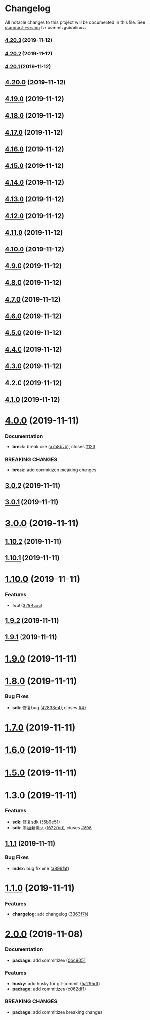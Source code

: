 # Changelog

All notable changes to this project will be documented in this file. See [standard-version](https://github.com/conventional-changelog/standard-version) for commit guidelines.

### [4.20.3](https://github.com/weiruifeng/testgit/compare/v4.20.2...v4.20.3) (2019-11-12)

### [4.20.2](https://github.com/weiruifeng/testgit/compare/v4.20.1...v4.20.2) (2019-11-12)

### [4.20.1](https://github.com/weiruifeng/testgit/compare/v4.20.0...v4.20.1) (2019-11-12)

## [4.20.0](https://github.com/weiruifeng/testgit/compare/v4.19.0...v4.20.0) (2019-11-12)

## [4.19.0](https://github.com/weiruifeng/testgit/compare/v4.18.0...v4.19.0) (2019-11-12)

## [4.18.0](https://github.com/weiruifeng/testgit/compare/v4.17.0...v4.18.0) (2019-11-12)

## [4.17.0](https://github.com/weiruifeng/testgit/compare/v4.16.0...v4.17.0) (2019-11-12)

## [4.16.0](https://github.com/weiruifeng/testgit/compare/v4.15.0...v4.16.0) (2019-11-12)

## [4.15.0](https://github.com/weiruifeng/testgit/compare/v4.14.0...v4.15.0) (2019-11-12)

## [4.14.0](https://github.com/weiruifeng/testgit/compare/v4.13.0...v4.14.0) (2019-11-12)

## [4.13.0](https://github.com/weiruifeng/testgit/compare/v4.12.0...v4.13.0) (2019-11-12)

## [4.12.0](https://github.com/weiruifeng/testgit/compare/v4.11.0...v4.12.0) (2019-11-12)

## [4.11.0](https://github.com/weiruifeng/testgit/compare/v4.10.0...v4.11.0) (2019-11-12)

## [4.10.0](https://github.com/weiruifeng/testgit/compare/v4.9.0...v4.10.0) (2019-11-12)

## [4.9.0](https://github.com/weiruifeng/testgit/compare/v4.8.0...v4.9.0) (2019-11-12)

## [4.8.0](https://github.com/weiruifeng/testgit/compare/v4.7.0...v4.8.0) (2019-11-12)

## [4.7.0](https://github.com/weiruifeng/testgit/compare/v4.6.0...v4.7.0) (2019-11-12)

## [4.6.0](https://github.com/weiruifeng/testgit/compare/v4.5.0...v4.6.0) (2019-11-12)

## [4.5.0](https://github.com/weiruifeng/testgit/compare/v4.4.0...v4.5.0) (2019-11-12)

## [4.4.0](https://github.com/weiruifeng/testgit/compare/v4.3.0...v4.4.0) (2019-11-12)

## [4.3.0](https://github.com/weiruifeng/testgit/compare/v4.2.0...v4.3.0) (2019-11-12)

## [4.2.0](https://github.com/weiruifeng/testgit/compare/v4.1.0...v4.2.0) (2019-11-12)

## [4.1.0](https://github.com/weiruifeng/testgit/compare/v4.0.0...v4.1.0) (2019-11-12)

# [4.0.0](https://github.com/weiruifeng/testgit/compare/v3.0.2...v4.0.0) (2019-11-11)


### Documentation

* **break:** break one ([a7a8b2b](https://github.com/weiruifeng/testgit/commit/a7a8b2bd4905135675a896e395f936f1da7dc7e8)), closes [#123](https://github.com/weiruifeng/testgit/issues/123)


### BREAKING CHANGES

* **break:** add commitizen breaking changes



## [3.0.2](https://github.com/weiruifeng/testgit/compare/v3.0.1...v3.0.2) (2019-11-11)



## [3.0.1](https://github.com/weiruifeng/testgit/compare/v3.0.0...v3.0.1) (2019-11-11)



# [3.0.0](https://github.com/weiruifeng/testgit/compare/v1.10.2...v3.0.0) (2019-11-11)



## [1.10.2](https://github.com/weiruifeng/testgit/compare/v1.10.1...v1.10.2) (2019-11-11)



## [1.10.1](https://github.com/weiruifeng/testgit/compare/v1.10.0...v1.10.1) (2019-11-11)



# [1.10.0](https://github.com/weiruifeng/testgit/compare/v1.9.2...v1.10.0) (2019-11-11)


### Features

* feat ([3784cac](https://github.com/weiruifeng/testgit/commit/3784cacbc277ae47ff44af6f724d7aa23df6074f))



## [1.9.2](https://github.com/weiruifeng/testgit/compare/v1.9.1...v1.9.2) (2019-11-11)



## [1.9.1](https://github.com/weiruifeng/testgit/compare/v1.9.0...v1.9.1) (2019-11-11)



# [1.9.0](https://github.com/weiruifeng/testgit/compare/v1.8.0...v1.9.0) (2019-11-11)



# [1.8.0](https://github.com/weiruifeng/testgit/compare/v1.7.0...v1.8.0) (2019-11-11)


### Bug Fixes

* **sdk:** 修复bug ([42833e4](https://github.com/weiruifeng/testgit/commit/42833e493d0b5f9ecb28fb5d7762003ab2b67893)), closes [#47](https://github.com/weiruifeng/testgit/issues/47)



# [1.7.0](https://github.com/weiruifeng/testgit/compare/v1.6.0...v1.7.0) (2019-11-11)



# [1.6.0](https://github.com/weiruifeng/testgit/compare/v1.5.0...v1.6.0) (2019-11-11)



# [1.5.0](https://github.com/weiruifeng/testgit/compare/v1.3.0...v1.5.0) (2019-11-11)



# [1.3.0](https://github.com/weiruifeng/testgit/compare/v1.1.1...v1.3.0) (2019-11-11)


### Features

* **sdk:** 修复sdk ([55b9e51](https://github.com/weiruifeng/testgit/commit/55b9e51d9b42a45d29fc57e1c429f457fb17cb10))
* **sdk:** 添加新需求 ([f672fbd](https://github.com/weiruifeng/testgit/commit/f672fbd5b8ea13af342499cfc43761840c3900ee)), closes [#898](https://github.com/weiruifeng/testgit/issues/898)



## [1.1.1](https://github.com/weiruifeng/testgit/compare/v1.1.0...v1.1.1) (2019-11-11)


### Bug Fixes

* **index:** bug fix one ([a899faf](https://github.com/weiruifeng/testgit/commit/a899faf29fdd63df9a3cb088bf0ac22f64c3cd6f))



# [1.1.0](https://github.com/weiruifeng/testgit/compare/v2.0.0...v1.1.0) (2019-11-11)


### Features

* **changelog:** add changelog ([3363f7b](https://github.com/weiruifeng/testgit/commit/3363f7b8939f1c75aad19b35115d527cebe519a5))



# [2.0.0](https://github.com/weiruifeng/testgit/compare/0bc90516a39559982e26c093af0dfb24c9c4f545...v2.0.0) (2019-11-08)


### Documentation

* **package:** add commitizen ([0bc9051](https://github.com/weiruifeng/testgit/commit/0bc90516a39559982e26c093af0dfb24c9c4f545))


### Features

* **husky:** add husky for git-commit ([5a295df](https://github.com/weiruifeng/testgit/commit/5a295df5bafee29eb3c579f70d50889062d70f1c))
* **package:** add commitizen ([c062df1](https://github.com/weiruifeng/testgit/commit/c062df1624f7ea57c27bd997cc47a519c0281052))


### BREAKING CHANGES

* **package:** add commitizen breaking changes
